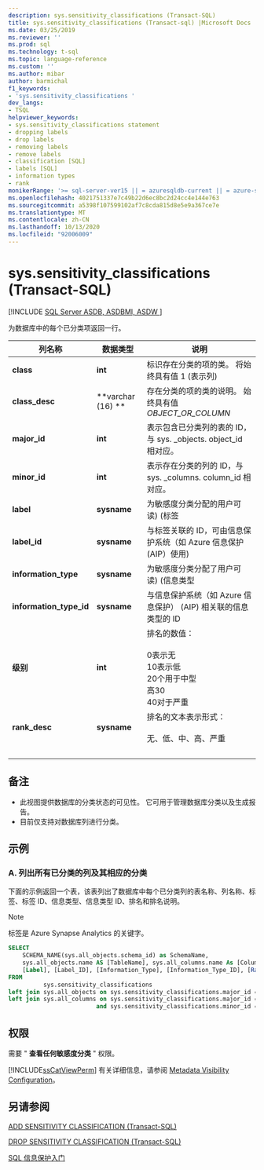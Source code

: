 ```yaml
---
description: sys.sensitivity_classifications (Transact-SQL)
title: sys.sensitivity_classifications (Transact-sql) |Microsoft Docs
ms.date: 03/25/2019
ms.reviewer: ''
ms.prod: sql
ms.technology: t-sql
ms.topic: language-reference
ms.custom: ''
ms.author: mibar
author: barmichal
f1_keywords:
- 'sys.sensitivity_classifications '
dev_langs:
- TSQL
helpviewer_keywords:
- sys.sensitivity_classifications statement
- dropping labels
- drop labels
- removing labels
- remove labels
- classification [SQL]
- labels [SQL]
- information types
- rank
monikerRange: '>= sql-server-ver15 || = azuresqldb-current || = azure-sqldw-latest || = sqlallproducts-allversions'
ms.openlocfilehash: 4021751337e7c49b22d6ec8bc2d24cc4e144e763
ms.sourcegitcommit: a5398f107599102af7c8cda815d8e5e9a367ce7e
ms.translationtype: MT
ms.contentlocale: zh-CN
ms.lasthandoff: 10/13/2020
ms.locfileid: "92006009"
---
```

# <a name="syssensitivity_classifications-transact-sql"></a>sys.sensitivity_classifications (Transact-SQL)
[!INCLUDE [SQL Server ASDB, ASDBMI, ASDW ](../../includes/applies-to-version/sql-asdb-asdbmi-asa.md)]

为数据库中的每个已分类项返回一行。

|列名称|数据类型|说明|
|-----------------|---------------|-----------------|  
|**class**|**int**|标识存在分类的项的类。 将始终具有值 1 (表示列) |  
|**class_desc**|**varchar (16) **|存在分类的项的类的说明。 始终具有值 *OBJECT_OR_COLUMN*|  
|**major_id**|**int**|表示包含已分类列的表的 ID，与 sys. _objects. object_id 相对应。|  
|**minor_id**|**int**|表示存在分类的列的 ID，与 sys. _columns. column_id 相对应。|   
|**label**|**sysname**|为敏感度分类分配的用户可读)  (标签|  
|**label_id**|**sysname**|与标签关联的 ID，可由信息保护系统（如 Azure 信息保护 (AIP）使用) |  
|**information_type**|**sysname**|为敏感度分类分配了用户可读)  (信息类型|  
|**information_type_id**|**sysname**|与信息保护系统（如 Azure 信息保护） (AIP) 相关联的信息类型的 ID|  
|**级别**|**int**|排名的数值： <br><br>0表示无<br>10表示低<br>20个用于中型<br>高30<br>40对于严重| 
|**rank_desc**|**sysname**|排名的文本表示形式：  <br><br>无、低、中、高、严重|  
| &nbsp; | &nbsp; | &nbsp; |

## <a name="remarks"></a>备注  

- 此视图提供数据库的分类状态的可见性。 它可用于管理数据库分类以及生成报告。
- 目前仅支持对数据库列进行分类。
 
## <a name="examples"></a>示例

### <a name="a-listing-all-classified-columns-and-their-corresponding-classification"></a>A. 列出所有已分类的列及其相应的分类

下面的示例返回一个表，该表列出了数据库中每个已分类列的表名称、列名称、标签、标签 ID、信息类型、信息类型 ID、排名和排名说明。

> [!NOTE]
> 标签是 Azure Synapse Analytics 的关键字。

```sql
SELECT
    SCHEMA_NAME(sys.all_objects.schema_id) as SchemaName,
    sys.all_objects.name AS [TableName], sys.all_columns.name As [ColumnName],
    [Label], [Label_ID], [Information_Type], [Information_Type_ID], [Rank], [Rank_Desc]
FROM
          sys.sensitivity_classifications
left join sys.all_objects on sys.sensitivity_classifications.major_id = sys.all_objects.object_id
left join sys.all_columns on sys.sensitivity_classifications.major_id = sys.all_columns.object_id
                         and sys.sensitivity_classifications.minor_id = sys.all_columns.column_id
```

## <a name="permissions"></a>权限  
 需要 " **查看任何敏感度分类** " 权限。 
 
 [!INCLUDE[ssCatViewPerm](../../includes/sscatviewperm-md.md)] 有关详细信息，请参阅 [Metadata Visibility Configuration](../../relational-databases/security/metadata-visibility-configuration.md)。  

## <a name="see-also"></a>另请参阅  

[ADD SENSITIVITY CLASSIFICATION (Transact-SQL)](../../t-sql/statements/add-sensitivity-classification-transact-sql.md)

[DROP SENSITIVITY CLASSIFICATION (Transact-SQL)](../../t-sql/statements/drop-sensitivity-classification-transact-sql.md)

[SQL 信息保护入门](/azure/azure-sql/database/data-discovery-and-classification-overview)
